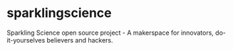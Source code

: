 sparklingscience
================

Sparkling Science open source project - A makerspace for innovators, do-it-yourselves believers and hackers.